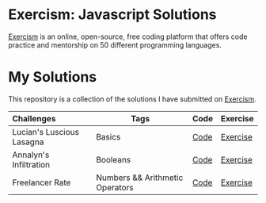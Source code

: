 # Exercism: Javascript Solutions

[Exercism](https://exercism.org/dashboard) is an online, open-source, free coding platform that offers code practice and mentorship on 50 different programming languages.

# My Solutions

This repository is a collection of the solutions I have submitted on [Exercism](https://exercism.org/profiles/tamaracarlos).


| Challenges  |  Tags | Code | Exercise |
|:-------------|---|---|---|
| Lucian's Luscious Lasagna | Basics | [Code](https://github.com/aramatsolrac/exercism-javascript/blob/main/solutions/luciansLusciousLasagna.js)|[Exercise](https://exercism.org/tracks/javascript/exercises/lasagna) |
| Annalyn's Infiltration | Booleans | [Code](https://github.com/aramatsolrac/exercism-javascript/blob/main/solutions/annalynsInfiltration.js)|[Exercise](https://exercism.org/tracks/javascript/exercises/annalyns-infiltration) |
| Freelancer Rate | Numbers && Arithmetic Operators | [Code](https://github.com/aramatsolrac/exercism-javascript/blob/main/solutions/freelancerRate.js)|[Exercise](https://exercism.org/tracks/javascript/exercises/freelancer-rates) |
